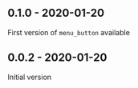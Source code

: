 ## 0.1.0 - 2020-01-20

First version of `menu_button` available 

## 0.0.2 - 2020-01-20

Initial version